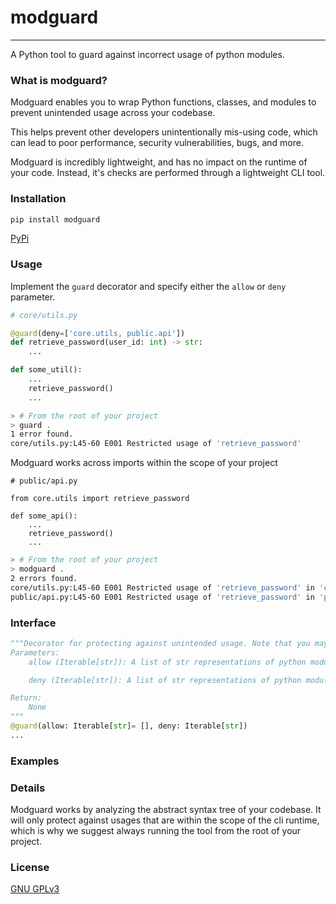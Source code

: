 # modguard
---
A Python tool to guard against incorrect usage of python modules.


### What is modguard?
Modguard enables you to wrap Python functions, classes, and modules to prevent unintended usage across your codebase.

This helps prevent other developers unintentionally mis-using code, which can lead to poor performance, security vulnerabilities, bugs, and more.

Modguard is incredibly lightweight, and has no impact on the runtime of your code. Instead, it's checks are performed through a lightweight CLI tool.

### Installation
```bash
pip install modguard
```
[PyPi](#TODO)

### Usage
Implement the `guard` decorator and specify either the `allow` or `deny` parameter.
```python
# core/utils.py

@guard(deny=['core.utils, public.api'])
def retrieve_password(user_id: int) -> str:
    ...

def some_util():
    ...
    retrieve_password()
    ...
```
```bash
> # From the root of your project
> guard .
1 error found.
core/utils.py:L45-60 E001 Restricted usage of 'retrieve_password'
```
Modguard works across imports within the scope of your project
```
# public/api.py

from core.utils import retrieve_password

def some_api():
    ...
    retrieve_password()
    ...
```
```bash
> # From the root of your project
> modguard .
2 errors found.
core/utils.py:L45-60 E001 Restricted usage of 'retrieve_password' in 'core.utils.some_util'
public/api.py:L45-60 E001 Restricted usage of 'retrieve_password' in 'public.api.some_api'
```

### Interface
```python
"""Decorator for protecting against unintended usage. Note that you may only specify `allow` or `deny`, but not both.
Parameters:
    allow (Iterable[str]): A list of str representations of python module paths that are allowed to implement the decorated object.

    deny (Iterable[str]): A list of str representations of python module paths that are not allowed to implement the decorated object 

Return:
    None
"""
@guard(allow: Iterable[str]= [], deny: Iterable[str])
...
```




### Examples



### Details
Modguard works by analyzing the abstract syntax tree of your codebase. It will only protect against usages that are within the scope of the cli runtime, which is why we suggest always running the tool from the root of your project.

### License
[GNU GPLv3](LICENSE)
